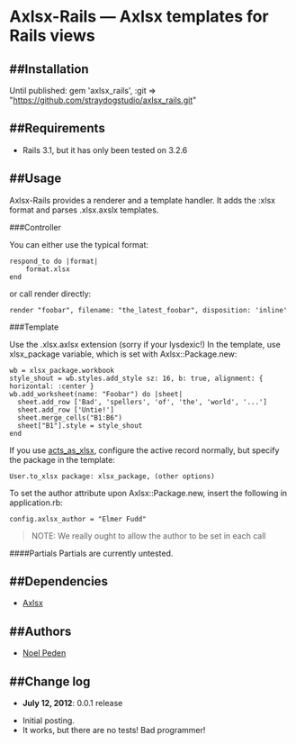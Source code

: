 Axlsx-Rails &mdash; Axlsx templates for Rails views
===================================================

##Installation
--------------
Until published:
	gem 'axlsx_rails', :git => "https://github.com/straydogstudio/axlsx_rails.git"

##Requirements
--------------
* Rails 3.1, but it has only been tested on 3.2.6

##Usage
-------

Axlsx-Rails provides a renderer and a template handler. It adds the :xlsx format and parses .xlsx.axslx templates.

###Controller

You can either use the typical format:

	respond_to do |format|
		format.xlsx
	end

or call render directly:

	render "foobar", filename: "the_latest_foobar", disposition: 'inline'

###Template

Use the .xlsx.axlsx extension (sorry if your lysdexic!) In the template, use xlsx_package variable, which is set with Axlsx::Package.new:

	wb = xlsx_package.workbook
	style_shout = wb.styles.add_style sz: 16, b: true, alignment: { horizontal: :center }
	wb.add_worksheet(name: "Foobar") do |sheet|
	  sheet.add_row ['Bad', 'spellers', 'of', 'the', 'world', '...']
	  sheet.add_row ['Untie!']
	  sheet.merge_cells("B1:B6")
	  sheet["B1"].style = style_shout
	end

If you use [acts_as_xlsx](https://github.com/randym/acts_as_xlsx), configure the active record normally, but specify the package in the template:

	User.to_xlsx package: xlsx_package, (other options)

To set the author attribute upon Axlsx::Package.new, insert the following in application.rb:

	config.axlsx_author = "Elmer Fudd"

> NOTE: We really ought to allow the author to be set in each call

####Partials
Partials are currently untested.

##Dependencies
--------------
- [Axlsx](https://github.com/randym/axlsx)

##Authors
---------
* [Noel Peden](https://github.com/straydogstudio)

##Change log
------------
- **July 12, 2012**: 0.0.1 release
* Initial posting.
* It works, but there are no tests! Bad programmer!